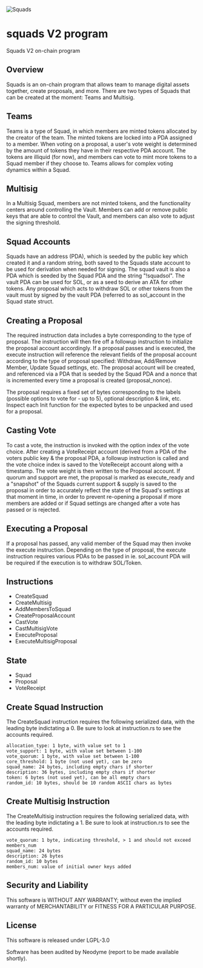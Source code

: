 ![Squads](https://github.com/squads-dapp/program/blob/main/logo.png)
# squads V2 program
Squads V2 on-chain program

## Overview
Squads is an on-chain program that allows team to manage digital assets together, create proposals, and more. There are two types of Squads that can be created at the moment: Teams and Multisig. 

## Teams
Teams is a type of Squad, in which members are minted tokens allocated by the creator of the team. The minted tokens are locked into a PDA assigned to a member. When voting on a proposal, a user's vote weight is determined by the amount of tokens they have in their respective PDA account. The tokens are illiquid (for now), and members can vote to mint more tokens to a Squad member if they choose to. Teams allows for complex voting dynamics within a Squad.

## Multisig
In a Multisig Squad, members are not minted tokens, and the functionality centers around controlling the Vault. Members can add or remove public keys that are able to control the Vault, and members can also vote to adjust the signing threshold.

## Squad Accounts
Squads have an address (PDA), which is seeded by the public key which created it and a random string, both saved to the Squads state account to be used for derivation when needed for signing. The squad vault is also a PDA which is seeded by the Squad PDA and the string "!squadsol". The vault PDA can be used for SOL, or as a seed to derive an ATA for other tokens. Any proposal which acts to withdraw SOL or other tokens from the vault must by signed by the vault PDA (referred to as 
sol_account in the Squad state struct.

## Creating a Proposal
The required instruction data includes a byte corresponding to the type of proposal. The instruction will then fire off a followup instruction to initialize the proposal account accordingly. If a proposal passes and is executed, the execute instruction will reference the relevant fields of the proposal account according to the type of proposal specified: Withdraw, Add/Remove Member, Update Squad settings, etc. The proposal account will be created, and referenced via a PDA that is seeded by the Squad PDA and a nonce that is incremented every time a proposal is created (proposal_nonce). 

The proposal requires a fixed set of bytes corresponding to the labels (possible options to vote for - up to 5), optional description & link, etc. Inspect each Init function for the expected bytes to be unpacked and used for a proposal.

## Casting Vote
To cast a vote, the instruction is invoked with the option index of the vote choice. After creating a VoteReceipt account (derived from a PDA of the voters public key & the proposal PDA, a followup instruction is called and the vote choice index is saved to the VoteReceipt account along with a timestamp. The vote weight is then written to the Proposal account. If quorum and support are met, the proposal is marked as execute_ready and a "snapshot" of the Squads current support & supply is saved to the proposal in order to accurately reflect the state of the Squad's settings at that moment in time, in order to prevent re-opening a proposal if more members are added or if Squad settings are changed after a vote has passed or is rejected.

## Executing a Proposal
If a proposal has passed, any valid member of the Squad may then invoke the execute instruction. Depending on the type of proposal, the execute instruction requires various PDAs to be passed in ie. sol_account PDA will be required if the execution is to withdraw SOL/Token.

## Instructions
* CreateSquad
* CreateMultisig
* AddMembersToSquad
* CreateProposalAccount
* CastVote
* CastMultisigVote
* ExecuteProposal
* ExecuteMultisigProposal

## State
* Squad
* Proposal
* VoteReceipt

## Create Squad Instruction
The CreateSquad instruction requires the following serialized data, with the leading byte indictating a 0.
Be sure to look at instruction.rs to see the accounts required.
```
allocation_type: 1 byte, with value set to 1
vote_support: 1 byte, with value set between 1-100
vote_quorum: 1 byte, with value set between 1-100
core_threshold: 1 byte (not used yet), can be zero
squad_name: 24 bytes, including empty chars if shorter
description: 36 bytes, including empty chars if shorter
token: 6 bytes (not used yet), can be all empty chars
random_id: 10 bytes, should be 10 random ASCII chars as bytes
```

## Create Multisig Instruction
The CreateMultisig instruction requires the following serialized data, with the leading byte indictating a 1.
Be sure to look at instruction.rs to see the accounts required.
```
vote_quorum: 1 byte, indicating threshold, > 1 and should not exceed members_num
squad_name: 24 bytes
description: 26 bytes
random_id: 10 bytes
members_num: value of initial owner keys added
```

## Security and Liability
This software is WITHOUT ANY WARRANTY; without even the implied warranty of MERCHANTABILITY or FITNESS FOR A PARTICULAR PURPOSE.

## License
This software is released under LGPL-3.0

Software has been audited by Neodyme (report to be made available shortly).
